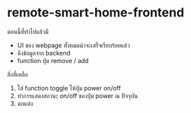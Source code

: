 # remote-smart-home-frontend

ตอนนี้ที่ทำไปแล้วมี
- UI ของ webpage ทั้งหมดน่าจะเสร็จเรียบร้อยแล้ว
- ดึงข้อมูลจาก backend
- function ปุ่ม remove / add

สิ่งที่เหลือ
1. ใส่ function toggle ให้ปุ่ม power on/off
2. ทำการแสดงสถานะ on/off ของปุ่ม power ณ ปัจจุบัน
3. ตกแต่ง
